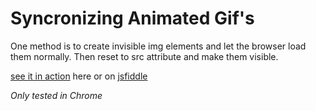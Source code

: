 # Syncronizing Animated Gif's #

One method is to create invisible img elements and let the browser load them normally.  Then reset to src attribute and make them visible.

[see it in action][1] here or on [jsfiddle][2]


*Only tested in Chrome*

[1]: test.html
[2]: http://jsfiddle.net/f3Ksz/
